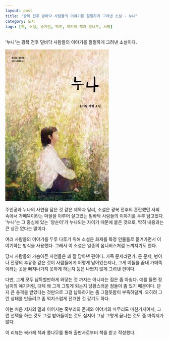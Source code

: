 ```yaml
---
layout: post
title: "광복 전후 밑바닥 사람들의 이야기를 절절하게 그려낸 소설 - 누나"
category: 도서
tags: [책, 소설, 송기원, 백조, 북카페 책과 콩나무, 서평]
---
```


'누나'는
광복 전후 밑바닥 사람들의 이야기를 절절하게 그려낸 소설이다.

![표지](/images/sister-book-h480.jpg)

주인공과 누나의 사연을 담은 것 같은 제목과 달리,
소설은 광복 전후의 혼란했던 사회 속에서
가메뚝이라는 마을을 이루어 살고있는
밑바닥 사람들의 이야기를 두루 담고있다.
'누나'는 그 중심에 있는 '양순이'가 누나되는 자이기 때문에 붙은 것으로,
딱히 내용과는 큰 상관 없다는 말이다.

여러 사람들의 이야기를 두루 다루기 위해
소설은 화제를 특정 인물들로 옮겨가면서 이야기하는 방식을 사용했다.
그래서 이 소설은 일종의 옴니버스처럼 느껴지기도 한다.

당시 사람들의 가슴아픈 사연들은 꽤 잘 담아낸 편이다.
가족 문제라던가, 돈 문제, 병이나 전쟁의 후유증 같은 것이 사람들에게 어떻게 남아있는지나,
그게 이들을 끝내 가메뚝이라는 곳을 빠져나가지 못하게 하는지 등은 나쁘지 않게 그려낸 편이다.

다만, 그게 모두 납득할만하게 와닿는 것 까지는 아니라는 점은 좀 아쉽다.
예를 들면 정님이의 얘기처럼, 대체 왜 그게 그렇게 되는지 당황스러운 점들이 좀 있기 때문이다.
단지 큰 충격을 받았다는 것만으로 그걸 납득하기는 좀 그럴듯함이 부족하달까.
오히려 그런 상태를 만들려고 좀 억지스럽게 전개한 것 같기도 하다.

이는 처음 저자의 말과 이어지는 혹부리의 존재와 이야기의 마무리도 마찬가지여서,
그런 선택을 하는 것도 그걸 받아들이는 것도
심지어 그냥 그렇게 끝나는 것도 좀 마뜩지가 않다.



<div class="im im-info">
이 리뷰는 북카페 책과 콩나무를 통해 출판사로부터 책을 받고 작성했다.
</div>
